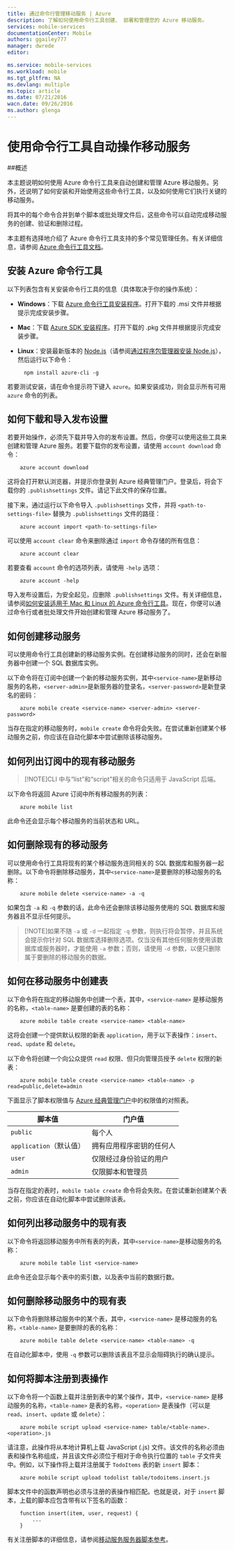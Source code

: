 ```yaml
---
title: 通过命令行管理移动服务 | Azure
description: 了解如何使用命令行工具创建、 部署和管理您的 Azure 移动服务。
services: mobile-services
documentationCenter: Mobile
authors: ggailey777
manager: dwrede
editor: 

ms.service: mobile-services
ms.workload: mobile
ms.tgt_pltfrm: NA
ms.devlang: multiple
ms.topic: article
ms.date: 07/21/2016
wacn.date: 09/26/2016
ms.author: glenga
---
```


#  使用命令行工具自动操作移动服务 

##概述

本主题说明如何使用 Azure 命令行工具来自动创建和管理 Azure 移动服务。另外，还说明了如何安装和开始使用这些命令行工具，以及如何使用它们执行关键的移动服务。

将其中的每个命令合并到单个脚本或批处理文件后，这些命令可以自动完成移动服务的创建、验证和删除过程。

本主题有选择地介绍了 Azure 命令行工具支持的多个常见管理任务。有关详细信息，请参阅 [Azure 命令行工具文档][reference-docs]。

## 安装 Azure 命令行工具

以下列表包含有关安装命令行工具的信息（具体取决于你的操作系统）：

* **Windows**：下载 [Azure 命令行工具安装程序][windows-installer]。打开下载的 .msi 文件并根据提示完成安装步骤。

* **Mac**：下载 [Azure SDK 安装程序][mac-installer]。打开下载的 .pkg 文件并根据提示完成安装步骤。

* **Linux**：安装最新版本的 [Node.js][nodejs-org]（请参阅[通过程序包管理器安装 Node.js][install-node-linux]），然后运行以下命令：

        npm install azure-cli -g

若要测试安装，请在命令提示符下键入 `azure`。如果安装成功，则会显示所有可用 `azure` 命令的列表。

## 如何下载和导入发布设置

若要开始操作，必须先下载并导入你的发布设置。然后，你便可以使用这些工具来创建和管理 Azure 服务。若要下载你的发布设置，请使用 `account download` 命令：

        azure account download

这将会打开默认浏览器，并提示你登录到 Azure 经典管理门户。登录后，将会下载你的 `.publishsettings` 文件。请记下此文件的保存位置。

接下来，通过运行以下命令导入 `.publishsettings` 文件，并将 `<path-to-settings-file>` 替换为 `.publishsettings` 文件的路径：

        azure account import <path-to-settings-file>

可以使用 <code>account clear</code> 命令来删除通过 <code>import</code> 命令存储的所有信息：

        azure account clear

若要查看 `account` 命令的选项列表，请使用 `-help` 选项：

        azure account -help

导入发布设置后，为安全起见，应删除 `.publishsettings` 文件。有关详细信息，请参阅[如何安装适用于 Mac 和 Linux 的 Azure 命令行工具]。现在，你便可以通过命令行或者批处理文件开始创建和管理 Azure 移动服务了。

## 如何创建移动服务

可以使用命令行工具创建新的移动服务实例。在创建移动服务的同时，还会在新服务器中创建一个 SQL 数据库实例。

以下命令将在订阅中创建一个新的移动服务实例，其中`<service-name>`是新移动服务的名称，`<server-admin>`是新服务器的登录名，`<server-password>`是新登录名的密码：

        azure mobile create <service-name> <server-admin> <server-password>

当存在指定的移动服务时，`mobile create` 命令将会失败。在尝试重新创建某个移动服务之前，你应该在自动化脚本中尝试删除该移动服务。

## 如何列出订阅中的现有移动服务

> [!NOTE]CLI 中与“list”和“script”相关的命令只适用于 JavaScript 后端。

以下命令将返回 Azure 订阅中所有移动服务的列表：

        azure mobile list

此命令还会显示每个移动服务的当前状态和 URL。

## 如何删除现有的移动服务

可以使用命令行工具将现有的某个移动服务连同相关的 SQL 数据库和服务器一起删除。以下命令将删除移动服务，其中`<service-name>`是要删除的移动服务的名称：

        azure mobile delete <service-name> -a -q

如果包含 `-a` 和 `-q` 参数的话，此命令还会删除该移动服务使用的 SQL 数据库和服务器且不显示任何提示。

> [!NOTE]如果不随 <code>-a</code> 或 <code>-d</code> 一起指定 <code>-q</code> 参数，则执行将会暂停，并且系统会提示你针对 SQL 数据库选择删除选项。仅当没有其他任何服务使用该数据库或服务器时，才能使用 <code>-a</code> 参数；否则，请使用 <code>-d</code> 参数，以便只删除属于要删除的移动服务的数据。

## 如何在移动服务中创建表

以下命令将在指定的移动服务中创建一个表，其中，`<service-name>` 是移动服务的名称，`<table-name>` 是要创建的表的名称：

        azure mobile table create <service-name> <table-name>

这将会创建一个提供默认权限的新表 `application`，用于以下表操作：`insert`、`read`、`update` 和 `delete`。

以下命令将创建一个向公众提供 `read` 权限、但只向管理员授予 `delete` 权限的新表：

        azure mobile table create <service-name> <table-name> -p read=public,delete=admin

下面显示了脚本权限值与 [Azure 经典管理门户]中的权限值的对照表。

|脚本值|门户值|
|------|------|
|`public`|每个人|
|`application`（默认值）|拥有应用程序密钥的任何人|
|`user`|仅限经过身份验证的用户|
|`admin`|仅限脚本和管理员|

当存在指定的表时，`mobile table create` 命令将会失败。在尝试重新创建某个表之前，你应该在自动化脚本中尝试删除该表。

## 如何列出移动服务中的现有表

以下命令将返回移动服务中所有表的列表，其中`<service-name>`是移动服务的名称：

        azure mobile table list <service-name>

此命令还会显示每个表中的索引数，以及表中当前的数据行数。

## 如何删除移动服务中的现有表

以下命令将删除移动服务中的某个表，其中，`<service-name>` 是移动服务的名称，`<table-name>` 是要删除的表的名称：

        azure mobile table delete <service-name> <table-name> -q

在自动化脚本中，使用 `-q` 参数可以删除该表且不显示会阻碍执行的确认提示。

## 如何将脚本注册到表操作

以下命令将一个函数上载并注册到表中的某个操作，其中，`<service-name>` 是移动服务的名称，`<table-name>` 是表的名称，`<operation>` 是表操作（可以是 `read`、`insert`、`update` 或 `delete`）：

        azure mobile script upload <service-name> table/<table-name>.<operation>.js

请注意，此操作将从本地计算机上载 JavaScript (.js) 文件。该文件的名称必须由表和操作名称组成，并且该文件必须位于相对于命令执行位置的 `table` 子文件夹中。例如，以下操作将上载并注册属于 `TodoItems` 表的新 `insert` 脚本：

        azure mobile script upload todolist table/todoitems.insert.js

脚本文件中的函数声明也必须与注册的表操作相匹配。也就是说，对于 `insert` 脚本，上载的脚本应包含带有以下签名的函数：

        function insert(item, user, request) {
            ...
        } 

有关注册脚本的详细信息，请参阅[移动服务服务器脚本参考]。

<!-- Anchors. -->
[Download and install the command-line tools]: #install
[Download and import publish settings]: #import
[Create a new mobile service]: #create-service
[Get the master key]: #get-master-key
[Create a new table]: #create-table
[Register a new table script]: #register-script
[Delete an existing table]: #delete-table
[Delete an existing mobile service]: #delete-service
[Test the mobile service]: #test-service
[List mobile services]: #list-services
[List tables]: #list-tables
[Next steps]: #next-steps

<!-- Images. -->

<!-- URLs. -->
[移动服务服务器脚本参考]: ./mobile-services-how-to-use-server-scripts.md

[Azure 经典管理门户]: https://manage.windowsazure.cn/
[nodejs-org]: http://nodejs.org/
[install-node-linux]: https://github.com/joyent/node/wiki/Installing-Node.js-via-package-manager

[mac-installer]: http://go.microsoft.com/fwlink/p?LinkId=252249
[windows-installer]: http://go.microsoft.com/fwlink/p?LinkID=275464
[reference-docs]: ../virtual-machines-command-line-tools.md#Commands_to_manage_mobile_services
[如何安装适用于 Mac 和 Linux 的 Azure 命令行工具]: ../xplat-cli-install.md

<!---HONumber=Mooncake_0118_2016-->